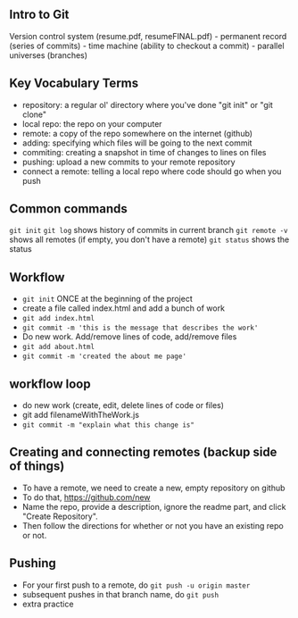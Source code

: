 Intro to Git
------------

Version control system (resume.pdf, resumeFINAL.pdf)
    - permanent record (series of commits)
    - time machine     (ability to checkout a commit)
    - parallel universes (branches)

## Key Vocabulary Terms
- repository: a regular ol' directory where you've done "git init" or "git clone"
- local repo: the repo on your computer 
- remote: a copy of the repo somewhere on the internet (github)
- adding: specifying which files will be going to the next commit
- commiting: creating a snapshot in time of changes to lines on files
- pushing: upload a new commits to your remote repository
- connect a remote: telling a local repo where code should go when you push

## Common commands
`git init`
`git log` shows history of commits in current branch
`git remote -v` shows all remotes (if empty, you don't have a remote)
`git status` shows the status 

## Workflow
- `git init` ONCE at the beginning of the project
- create a file called index.html and add a bunch of work
- `git add index.html`
- `git commit -m 'this is the message that describes the work'`
- Do new work. Add/remove lines of code, add/remove files
- `git add about.html`
- `git commit -m 'created the about me page'`

## workflow loop
- do new work (create, edit, delete lines of code or files)
- git add filenameWithTheWork.js
- `git commit -m "explain what this change is"`

## Creating and connecting remotes (backup side of things)
- To have a remote, we need to create a new, empty repository on github
- To do that, https://github.com/new
- Name the repo, provide a description, ignore the readme part, and click "Create Repository".
- Then follow the directions for whether or not you have an existing repo or not.

## Pushing
- For your first push to a remote, do `git push -u origin master`
- subsequent pushes in that branch name, do `git push`
- extra practice